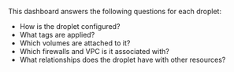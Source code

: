 This dashboard answers the following questions for each droplet:

- How is the droplet configured?
- What tags are applied?
- Which volumes are attached to it?
- Which firewalls and VPC is it associated with?
- What relationships does the droplet have with other resources?
